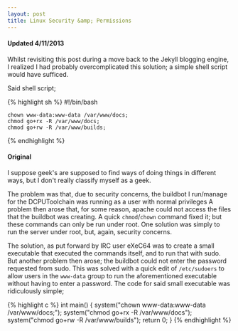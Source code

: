 ```yaml
---
layout: post
title: Linux Security &amp; Permissions
---
```


#### Updated 4/11/2013

Whilst revisiting this post during a move back to the Jekyll blogging engine,
I realized I had probably overcomplicated this solution; a simple shell script would have sufficed.

Said shell script;

{% highlight sh %}
    #!/bin/bash

    chown www-data:www-data /var/www/docs;
    chmod go+rx -R /var/www/docs;
    chmod go+rw -R /var/www/builds;
{% endhighlight %}

#### Original

I suppose geek's are supposed to find ways of doing things in different ways, but I don't really classify myself as a geek.

The problem was that, due to security concerns, the buildbot I run/manage for the DCPUToolchain was running as a user with normal privileges  A problem then arose that, for some reason, apache could not access the files that the buildbot was creating. A quick `chmod`/`chown` command fixed it; but these commands can only be run under root. One solution was simply to run the server under root, but, again, security concerns.

The solution, as put forward by IRC user eXeC64 was to create a small executable that executed the commands itself, and to run that with sudo. But another problem then arose; the buildbot could not enter the password requested from sudo.
This was solved with a quick edit of `/etc/sudoers` to allow users in the `www-data` group to run the aforementioned executable without having to enter a password.
The code for said small executable was ridiculously simple;


{% highlight c %}
    int main() {
        system("chown www-data:www-data /var/www/docs;");
        system("chmod go+rx -R /var/www/docs");
        system("chmod go+rw -R /var/www/builds");
        return 0;
    }
{% endhighlight %}

